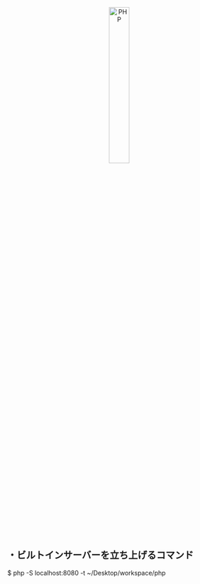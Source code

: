 
<p align="center">
  <img src="https://user-images.githubusercontent.com/39142850/75086528-d3702500-5578-11ea-8542-e0ea609d05b0.png" width="30%;" alt="PHP" /><br>
<br>

## ・ビルトインサーバーを立ち上げるコマンド

$ php -S localhost:8080 -t ~/Desktop/workspace/php